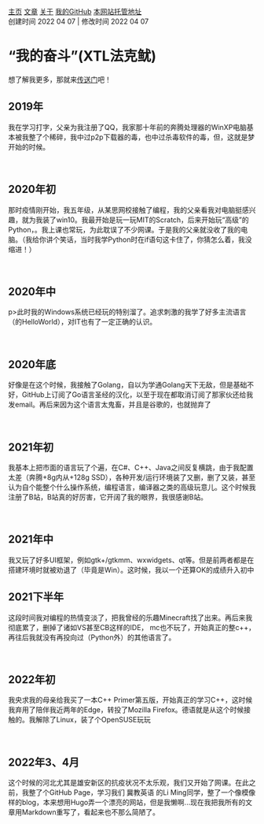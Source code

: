 [主页](https://ganggangxiao.github.io/)
[文章](https://ganggangxiao.github.io/list/)
[关于](https://ganggangxiao.github.io/about/)
[我的GitHub](https://github.com/ganggangxiao/)
[本网站托管地址](https://github.com/ganggangxiao/ganggangxiao.github.io/)  
创建时间 2022 04 07 | 修改时间 2022 04 07

# **“我的奋斗”**(XTL法克鱿)
想了解我更多，那就来[传送门](https://github.com/ganggangxiao/ganggangxiao/)吧！
<h2>2019年</h2>
<p>我在学习打字，父亲为我注册了QQ，我家那十年前的奔腾处理器的WinXP电脑基本被我整了个稀碎，我中过p2p下载器的毒，也中过杀毒软件的毒，但，这就是梦开始的时候。</p><br />

<h2>2020年初</h2>
<p>那时疫情刚开始，我五年级，从某思网校接触了编程，我的父亲看我对电脑挺感兴趣，就为我装了win10。我最开始是玩一玩MIT的Scratch，后来开始玩“高级”的Python，。我上课也常玩，为此耽误了不少网课。于是我的父亲就没收了我的电脑。（我给你讲个笑话，当时我学Python时在if语句这卡住了，你猜怎么着，我没缩进！）</p><br />

<h2>2020年中</h2>
p>此时我的Windows系统已经玩的特别溜了。追求刺激的我学了好多主流语言（的HelloWorld），对IT也有了一定正确的认识。</p><br />

<h2>2020年底</h2>
<p>好像是在这个时候，我接触了Golang，自以为学通Golang天下无敌，但是基础不好，GitHub上订阅了Go语言圣经的汉化，以至于现在都取消订阅了那家伙还给我发email。再后来因为这个语言太鬼畜，并且是谷歌的，也就抛弃了</p><br />

<h2>2021年初</h2>
<p>我基本上把市面的语言玩了个遍，在C#、C++、Java之间反复横跳，由于我配置太差（奔腾+8g内从+128g SSD），各种开发/运行环境装了又删，删了又装，甚至认为自个能整个什么操作系统，编程语言，编译器之类的高级玩意儿。这个时候我注册了B站，B站真的好厉害，它开阔了我的眼界，我很感谢B站。</p><br />

<h2>2021年中</h2>
<p>我又玩了好多UI框架，例如gtk+/gtkmm、wxwidgets、qt等。但是前两者都是在搭建环境时就被劝退了（毕竟是Win）。这时候，我以一个还算OK的成绩升入初中</p>

<h2>2021下半年</h2>
<p>这段时间我对编程的热情变淡了，把我曾经的乐趣Minecraft找了出来。再后来我彻底累了，删掉了诸如VS甚至CB这样的IDE，
mc也不玩了，开始真正的整c++，再往后我就没有再投向过（Python外）的其他语言了。</p><br />

<h2>2022年初</h2>
<p>我央求我的母亲给我买了一本C++ Primer第五版，开始真正的学习C++，这时候我弃用了陪伴我近两年的Edge，转投了Mozilla Firefox。德语就是从这个时候接触的。我解除了Linux，装了个OpenSUSE玩玩</p><br />

<h2>2022年3、4月</h2>
<p>这个时候的河北尤其是雄安新区的抗疫状况不太乐观，我们又开始了网课。在此之前，我整了个GitHub Page，学习我们 冀教英语 的Li Ming同学，整了一个像模像样的blog，本来想用Hugo弄一个漂亮的网站，但是我懒啊...现在我把我所有的文章用Markdown重写了，看起来也不那么简陋了。</p><br />